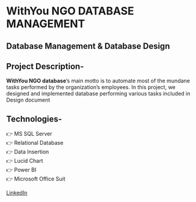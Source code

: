 # **WithYou NGO DATABASE MANAGEMENT**

## Database Management & Database Design

## Project Description-

**WithYou NGO database**’s main motto is to automate most of the mundane tasks performed
by the organization’s employees. In this project, we designed and implemented database performing various tasks included in Design document

## Technologies-
👉 MS SQL Server<br>
👉 Relational Database<br>
👉 Data Insertion<br>
👉 Lucid Chart<br>
👉 Power BI<br>
👉 Microsoft Office Suit<br>





[LinkedIn](https://www.linkedin.com/in/ketan-ksagar/)


